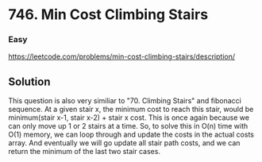 # 746. Min Cost Climbing Stairs

### Easy

https://leetcode.com/problems/min-cost-climbing-stairs/description/

## Solution

This question is also very similiar to "70. Climbing Stairs" and fibonacci sequence. At a given stair x, the minimum cost to reach this stair, would be minimum(stair x-1, stair x-2) + stair x cost. This is once again because we can only move up 1 or 2 stairs at a time. So, to solve this in O(n) time with O(1) memory, we can loop through and update the costs in the actual costs array. And eventually we will go update all stair path costs, and we can return the minimum of the last two stair cases.